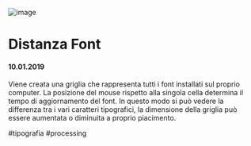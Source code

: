 ![image](https://github.com/KeremTurkyilmaz/TypeMismatchSketches/blob/master/Distanza%20Font/image/DistanzaFont.jpg)

# Distanza Font

#### 10.01.2019

Viene creata una griglia che rappresenta tutti i font installati sul proprio computer. La posizione del mouse rispetto alla singola cella determina il tempo di aggiornamento del font. In questo modo si può vedere la differenza tra i vari caratteri tipografici, la dimensione della griglia può essere aumentata o diminuita a proprio piacimento.

\#tipografia \#processing

